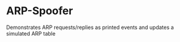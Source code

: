 # ARP-Spoofer
Demonstrates ARP requests/replies as printed events and updates a simulated ARP table
